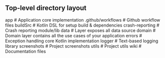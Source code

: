 ## Top-level directory layout

app                          # Application core implementation
  .github/workflows        # Github workflow files
  buildSrc                 # Kotlin DSL for setup build & dependencies
  crash-reporting          # Crash reporting module/lib
  data                     # Layer exposes all data source
  domain                   # Domain layer contains all the use cases of your application
  errors                   # Exception handling core Kotlin implementation
  logger                   # Text-based logging library
  screenshots              # Project screenshots
  utils                    # Project utils
  wiki                     # Documentation files

